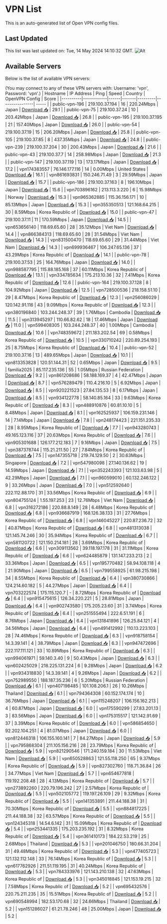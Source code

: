 # VPN List

This is an auto-generated list of Open VPN config files.

## Last Updated

This list was last updated on: Tue, 14 May 2024 14:10:32 GMT.
![Alt](https://repobeats.axiom.co/api/embed/186b98318ef1479477931607c1ad7d823f12451f.svg "Repobeats analytics image")

## Available Servers

Below is the list of available VPN servers:

(You may connect to any of these VPN servers with: Username: 'vpn', Password: 'vpn'.)
| Hostname | IP Address | Ping | Speed | Country | OpenVPN Config | Score |
|----------|------------|------|-------|---------|----------------| ----- |
| public-vpn-196 | 219.100.37.194 | 16 | 220.24Mbps | Japan | [Download 📥](./configs/server_0_JP.ovpn) | 29.1 |
| public-vpn-75 | 219.100.37.24 | 10 | 203.42Mbps | Japan | [Download 📥](./configs/server_1_JP.ovpn) | 26.8 |
| public-vpn-195 | 219.100.37.195 | 21 | 157.40Mbps | Japan | [Download 📥](./configs/server_2_JP.ovpn) | 26.0 |
| public-vpn-54 | 219.100.37.19 | 15 | 206.20Mbps | Japan | [Download 📥](./configs/server_3_JP.ovpn) | 25.8 |
| public-vpn-105 | 219.100.37.85 | 8 | 437.35Mbps | Japan | [Download 📥](./configs/server_4_JP.ovpn) | 24.8 |
| public-vpn-239 | 219.100.37.204 | 30 | 200.43Mbps | Japan | [Download 📥](./configs/server_5_JP.ovpn) | 21.6 |
| public-vpn-43 | 219.100.37.7 | 14 | 258.98Mbps | Japan | [Download 📥](./configs/server_6_JP.ovpn) | 21.3 |
| public-vpn-147 | 219.100.37.119 | 13 | 173.17Mbps | Japan | [Download 📥](./configs/server_7_JP.ovpn) | 17.2 |
| vpn174383557 | 76.146.177.116 | 14 | 0.00Mbps | United States | [Download 📥](./configs/server_8_US.ovpn) | 16.1 |
| vpn861693831 | 150.246.71.49 | 3 | 29.59Mbps | Japan | [Download 📥](./configs/server_9_JP.ovpn) | 15.7 |
| public-vpn-186 | 219.100.37.163 | 8 | 196.10Mbps | Japan | [Download 📥](./configs/server_10_JP.ovpn) | 15.6 |
| vpn703896162 | 213.113.3.220 | 6 | 15.98Mbps | Norway | [Download 📥](./configs/server_11_NO.ovpn) | 15.3 |
| vpn965362885 | 115.36.156.171 | 10 | 85.13Mbps | Japan | [Download 📥](./configs/server_12_JP.ovpn) | 15.3 |
| vpn355350513 | 121.168.64.215 | 30 | 8.59Mbps | Korea Republic of | [Download 📥](./configs/server_13_KR.ovpn) | 15.0 |
| public-vpn-47 | 219.100.37.11 | 11 | 170.59Mbps | Japan | [Download 📥](./configs/server_14_JP.ovpn) | 14.5 |
| vpn653656140 | 118.69.65.60 | 28 | 35.12Mbps | Viet Nam | [Download 📥](./configs/server_15_VN.ovpn) | 14.4 |
| vpn866384313 | 118.69.65.60 | 28 | 31.54Mbps | Viet Nam | [Download 📥](./configs/server_16_VN.ovpn) | 14.3 |
| vpn831500470 | 118.69.65.60 | 29 | 31.44Mbps | Viet Nam | [Download 📥](./configs/server_17_VN.ovpn) | 14.3 |
| vpn699936467 | 106.247.65.136 | 37 | 43.29Mbps | Korea Republic of | [Download 📥](./configs/server_18_KR.ovpn) | 14.1 |
| public-vpn-78 | 219.100.37.53 | 25 | 164.76Mbps | Japan | [Download 📥](./configs/server_19_JP.ovpn) | 14.0 |
| vpn988587795 | 115.88.185.168 | 37 | 60.11Mbps | Korea Republic of | [Download 📥](./configs/server_20_KR.ovpn) | 13.1 |
| vpn334785634 | 175.213.10.36 | 32 | 7.41Mbps | Korea Republic of | [Download 📥](./configs/server_21_KR.ovpn) | 12.6 |
| public-vpn-164 | 219.100.37.128 | 8 | 104.92Mbps | Japan | [Download 📥](./configs/server_22_JP.ovpn) | 12.5 |
| vpn728500536 | 218.158.51.10 | 29 | 8.47Mbps | Korea Republic of | [Download 📥](./configs/server_23_KR.ovpn) | 12.3 |
| vpn256086029 | 120.142.91.116 | 43 | 9.09Mbps | Korea Republic of | [Download 📥](./configs/server_24_KR.ovpn) | 12.3 |
| vpn380196840 | 103.244.248.37 | 39 | 1.76Mbps | Cambodia | [Download 📥](./configs/server_25_KH.ovpn) | 11.5 |
| vpn313945297 | 110.66.82.62 | 18 | 17.46Mbps | Japan | [Download 📥](./configs/server_26_JP.ovpn) | 11.0 |
| vpn599408305 | 103.244.248.37 | 40 | 1.00Mbps | Cambodia | [Download 📥](./configs/server_27_KH.ovpn) | 10.6 |
| vpn748359672 | 211.183.202.54 | 69 | 0.58Mbps | Korea Republic of | [Download 📥](./configs/server_28_KR.ovpn) | 10.5 |
| vpn330710242 | 220.89.254.193 | 25 | 8.75Mbps | Korea Republic of | [Download 📥](./configs/server_29_KR.ovpn) | 10.4 |
| public-vpn-52 | 219.100.37.16 | 13 | 489.65Mbps | Japan | [Download 📥](./configs/server_30_JP.ovpn) | 10.1 |
| vpn813353828 | 120.51.144.31 | 52 | 0.65Mbps | Japan | [Download 📥](./configs/server_31_JP.ovpn) | 9.5 |
| familia2025 | 85.117.235.136 | 55 | 1.05Mbps | Russian Federation | [Download 📥](./configs/server_32_RU.ovpn) | 9.2 |
| vpn861208686 | 58.188.169.37 | 4 | 42.47Mbps | Japan | [Download 📥](./configs/server_33_JP.ovpn) | 8.7 |
| vpn576289479 | 110.4.216.10 | 5 | 6.92Mbps | Japan | [Download 📥](./configs/server_34_JP.ovpn) | 8.5 |
| vpn920221523 | 27.84.135.53 | 8 | 6.17Mbps | Japan | [Download 📥](./configs/server_35_JP.ovpn) | 8.5 |
| vpn934122778 | 58.140.85.164 | 33 | 9.63Mbps | Korea Republic of | [Download 📥](./configs/server_36_KR.ovpn) | 8.3 |
| vpn488910876 | 60.81.10.10 | 5 | 8.48Mbps | Japan | [Download 📥](./configs/server_37_JP.ovpn) | 8.1 |
| vpn162525937 | 106.159.231.146 | 14 | 7.14Mbps | Japan | [Download 📥](./configs/server_38_JP.ovpn) | 7.8 |
| vpn248174423 | 221.151.235.33 | 28 | 8.95Mbps | Korea Republic of | [Download 📥](./configs/server_39_KR.ovpn) | 7.7 |
| vpn943280743 | 49.165.123.116 | 37 | 20.63Mbps | Korea Republic of | [Download 📥](./configs/server_40_KR.ovpn) | 7.6 |
| vpn905301688 | 126.177.212.183 | 7 | 9.16Mbps | Japan | [Download 📥](./configs/server_41_JP.ovpn) | 7.5 |
| vpn387378744 | 115.21.211.50 | 27 | 7.84Mbps | Korea Republic of | [Download 📥](./configs/server_42_KR.ovpn) | 7.5 |
| vpn147355718 | 219.74.129.50 | 2 | 30.63Mbps | Singapore | [Download 📥](./configs/server_43_SG.ovpn) | 7.2 |
| vpn547980098 | 27.140.136.62 | 19 | 14.59Mbps | Japan | [Download 📥](./configs/server_44_JP.ovpn) | 7.1 |
| vpn352243393 | 121.103.63.98 | 5 | 42.29Mbps | Japan | [Download 📥](./configs/server_45_JP.ovpn) | 7.1 |
| vpn960599010 | 60.132.246.122 | 9 | 33.26Mbps | Japan | [Download 📥](./configs/server_46_JP.ovpn) | 7.0 |
| vpn512592640 | 222.112.88.170 | 31 | 33.56Mbps | Korea Republic of | [Download 📥](./configs/server_47_KR.ovpn) | 6.9 |
| vpn804755124 | 1.55.197.253 | 23 | 12.76Mbps | Viet Nam | [Download 📥](./configs/server_48_VN.ovpn) | 6.8 |
| vpn316272186 | 220.88.8.149 | 28 | 6.48Mbps | Korea Republic of | [Download 📥](./configs/server_49_KR.ovpn) | 6.8 |
| vpn936687919 | 168.126.38.133 | 31 | 27.76Mbps | Korea Republic of | [Download 📥](./configs/server_50_KR.ovpn) | 6.8 |
| vpn146045227 | 220.87.236.72 | 32 | 40.87Mbps | Korea Republic of | [Download 📥](./configs/server_51_KR.ovpn) | 6.8 |
| vpn481313038 | 121.145.74.246 | 30 | 35.94Mbps | Korea Republic of | [Download 📥](./configs/server_52_KR.ovpn) | 6.7 |
| vpn581120722 | 121.150.214.181 | 28 | 3.69Mbps | Korea Republic of | [Download 📥](./configs/server_53_KR.ovpn) | 6.6 |
| vpn309113562 | 39.118.197.178 | 31 | 31.11Mbps | Korea Republic of | [Download 📥](./configs/server_54_KR.ovpn) | 6.6 |
| vpn624485879 | 131.147.233.213 | 2 | 33.36Mbps | Japan | [Download 📥](./configs/server_55_JP.ovpn) | 6.5 |
| vpn195770482 | 58.94.108.118 | 4 | 21.90Mbps | Japan | [Download 📥](./configs/server_56_JP.ovpn) | 6.5 |
| vpn799558925 | 61.98.215.198 | 34 | 8.55Mbps | Korea Republic of | [Download 📥](./configs/server_57_KR.ovpn) | 6.4 |
| vpn380730866 | 124.214.60.182 | 5 | 44.27Mbps | Japan | [Download 📥](./configs/server_58_JP.ovpn) | 6.4 |
| vpn703222574 | 175.115.120.7 | - | 8.72Mbps | Korea Republic of | [Download 📥](./configs/server_59_KR.ovpn) | 6.4 |
| vpn915475615 | 126.34.220.221 | 5 | 28.81Mbps | Japan | [Download 📥](./configs/server_60_JP.ovpn) | 6.4 |
| vpn902743580 | 175.205.23.60 | 31 | 3.74Mbps | Korea Republic of | [Download 📥](./configs/server_61_KR.ovpn) | 6.4 |
| vpn251555494 | 222.6.51.191 | 6 | 8.76Mbps | Japan | [Download 📥](./configs/server_62_JP.ovpn) | 6.4 |
| vpn131841896 | 126.25.84.121 | 4 | 34.56Mbps | Japan | [Download 📥](./configs/server_63_JP.ovpn) | 6.4 |
| vpn491412992 | 110.13.223.103 | 28 | 74.46Mbps | Korea Republic of | [Download 📥](./configs/server_64_KR.ovpn) | 6.3 |
| vpn918758154 | 14.3.39.141 | 4 | 38.79Mbps | Japan | [Download 📥](./configs/server_65_JP.ovpn) | 6.3 |
| vpn947472696 | 222.117.111.121 | 33 | 10.89Mbps | Korea Republic of | [Download 📥](./configs/server_66_KR.ovpn) | 6.3 |
| vpn994061971 | 59.140.3.40 | 9 | 50.43Mbps | Japan | [Download 📥](./configs/server_67_JP.ovpn) | 6.3 |
| vpn602425029 | 218.225.131.224 | 6 | 9.28Mbps | Japan | [Download 📥](./configs/server_68_JP.ovpn) | 6.2 |
| vpn934318830 | 14.3.39.141 | 4 | 9.26Mbps | Japan | [Download 📥](./configs/server_69_JP.ovpn) | 6.2 |
| vpn752989550 | 188.187.35.236 | 6 | 5.20Mbps | Russian Federation | [Download 📥](./configs/server_70_RU.ovpn) | 6.1 |
| vpn407198485 | 101.108.206.1 | 26 | 10.26Mbps | Thailand | [Download 📥](./configs/server_71_TH.ovpn) | 6.1 |
| vpn794364308 | 60.152.174.174 | 10 | 36.76Mbps | Japan | [Download 📥](./configs/server_72_JP.ovpn) | 6.1 |
| vpn115248207 | 106.156.162.213 | 4 | 60.87Mbps | Japan | [Download 📥](./configs/server_73_JP.ovpn) | 6.0 |
| vpn175590299 | 27.83.201.13 | 3 | 83.56Mbps | Japan | [Download 📥](./configs/server_74_JP.ovpn) | 6.0 |
| vpn175315517 | 121.142.91.69 | 37 | 3.39Mbps | Korea Republic of | [Download 📥](./configs/server_75_KR.ovpn) | 6.0 |
| vpn586854650 | 92.202.104.251 | 4 | 81.07Mbps | Japan | [Download 📥](./configs/server_76_JP.ovpn) | 6.0 |
| vpn812446318 | 106.155.160.141 | 7 | 84.27Mbps | Japan | [Download 📥](./configs/server_77_JP.ovpn) | 5.9 |
| vpn795868304 | 211.105.156.216 | 28 | 23.79Mbps | Korea Republic of | [Download 📥](./configs/server_78_KR.ovpn) | 5.9 |
| vpn821290546 | 171.240.159.184 | 30 | 11.53Mbps | Viet Nam | [Download 📥](./configs/server_79_VN.ovpn) | 5.9 |
| vpn650528863 | 121.55.118.250 | 65 | 9.37Mbps | Korea Republic of | [Download 📥](./configs/server_80_KR.ovpn) | 5.9 |
| vpn827302760 | 118.71.36.84 | 26 | 34.77Mbps | Viet Nam | [Download 📥](./configs/server_81_VN.ovpn) | 5.7 |
| vpn654677818 | 119.192.208.48 | 28 | 4.13Mbps | Korea Republic of | [Download 📥](./configs/server_82_KR.ovpn) | 5.7 |
| vpn273892260 | 220.79.196.242 | 27 | 2.57Mbps | Korea Republic of | [Download 📥](./configs/server_83_KR.ovpn) | 5.5 |
| vpn502105772 | 119.197.26.109 | 29 | 9.32Mbps | Korea Republic of | [Download 📥](./configs/server_84_KR.ovpn) | 5.5 |
| vpn141353891 | 211.44.188.38 | 31 | 70.30Mbps | Korea Republic of | [Download 📥](./configs/server_85_KR.ovpn) | 5.5 |
| vpn884817225 | 211.44.188.38 | 32 | 63.57Mbps | Korea Republic of | [Download 📥](./configs/server_86_KR.ovpn) | 5.5 |
| vpn124345318 | 14.54.6.142 | 31 | 15.09Mbps | Korea Republic of | [Download 📥](./configs/server_87_KR.ovpn) | 5.4 |
| vpn253441335 | 175.203.235.192 | 31 | 8.32Mbps | Korea Republic of | [Download 📥](./configs/server_88_KR.ovpn) | 5.4 |
| vpn361410173 | 184.22.53.219 | 25 | 2.68Mbps | Thailand | [Download 📥](./configs/server_89_TH.ovpn) | 5.3 |
| vpn201046750 | 180.66.31.204 | 31 | 49.48Mbps | Korea Republic of | [Download 📥](./configs/server_90_KR.ovpn) | 5.3 |
| vpn477405723 | 121.132.112.148 | 33 | 76.14Mbps | Korea Republic of | [Download 📥](./configs/server_91_KR.ovpn) | 5.3 |
| vpn617762926 | 211.51.119.195 | 31 | 40.24Mbps | Korea Republic of | [Download 📥](./configs/server_92_KR.ovpn) | 5.3 |
| vpn784333976 | 121.143.210.138 | 32 | 47.63Mbps | Korea Republic of | [Download 📥](./configs/server_93_KR.ovpn) | 5.3 |
| vpn345018845 | 121.153.19.215 | 32 | 7.58Mbps | Korea Republic of | [Download 📥](./configs/server_94_KR.ovpn) | 5.2 |
| vpn695432576 | 220.75.211.235 | 35 | 15.51Mbps | Korea Republic of | [Download 📥](./configs/server_95_KR.ovpn) | 5.2 |
| vpn690548994 | 182.53.170.68 | 32 | 24.66Mbps | Thailand | [Download 📥](./configs/server_96_TH.ovpn) | 5.2 |
| vpn151286027 | 61.21.78.246 | 48 | 25.00Mbps | Japan | [Download 📥](./configs/server_97_JP.ovpn) | 5.2 |
